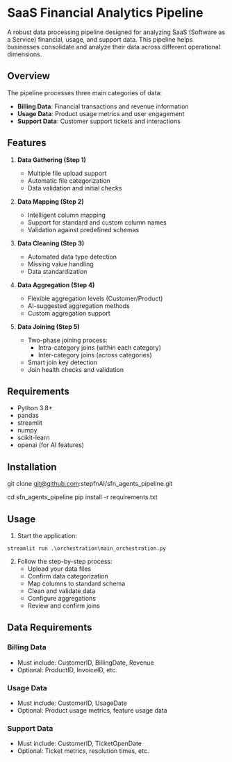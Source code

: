 # SaaS Financial Analytics Pipeline

A robust data processing pipeline designed for analyzing SaaS (Software as a Service) financial, usage, and support data. This pipeline helps businesses consolidate and analyze their data across different operational dimensions.

## Overview

The pipeline processes three main categories of data:
- **Billing Data**: Financial transactions and revenue information
- **Usage Data**: Product usage metrics and user engagement
- **Support Data**: Customer support tickets and interactions

## Features

1. **Data Gathering (Step 1)**
   - Multiple file upload support
   - Automatic file categorization
   - Data validation and initial checks

2. **Data Mapping (Step 2)**
   - Intelligent column mapping
   - Support for standard and custom column names
   - Validation against predefined schemas

3. **Data Cleaning (Step 3)**
   - Automated data type detection
   - Missing value handling
   - Data standardization

4. **Data Aggregation (Step 4)**
   - Flexible aggregation levels (Customer/Product)
   - AI-suggested aggregation methods
   - Custom aggregation support

5. **Data Joining (Step 5)**
   - Two-phase joining process:
     - Intra-category joins (within each category)
     - Inter-category joins (across categories)
   - Smart join key detection
   - Join health checks and validation

## Requirements

- Python 3.8+
- pandas
- streamlit
- numpy
- scikit-learn
- openai (for AI features)

## Installation
git clone git@github.com:stepfnAI/sfn_agents_pipeline.git

cd sfn_agents_pipeline
pip install -r requirements.txt

## Usage

1. Start the application:
```
streamlit run .\orchestration\main_orchestration.py
```
2. Follow the step-by-step process:
   - Upload your data files
   - Confirm data categorization
   - Map columns to standard schema
   - Clean and validate data
   - Configure aggregations
   - Review and confirm joins

## Data Requirements

### Billing Data
- Must include: CustomerID, BillingDate, Revenue
- Optional: ProductID, InvoiceID, etc.

### Usage Data
- Must include: CustomerID, UsageDate
- Optional: Product usage metrics, feature usage data

### Support Data
- Must include: CustomerID, TicketOpenDate
- Optional: Ticket metrics, resolution times, etc.


